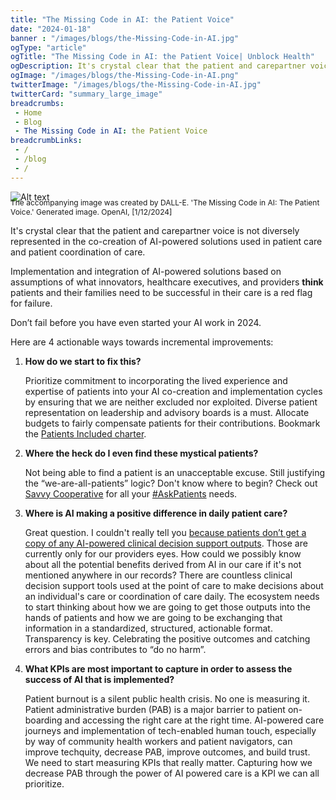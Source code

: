 ```yaml
--- 
title: "The Missing Code in AI: the Patient Voice"
date: "2024-01-18"
banner : "/images/blogs/the-Missing-Code-in-AI.jpg"
ogType: "article"
ogTitle: "The Missing Code in AI: the Patient Voice| Unblock Health"
ogDescription: It's crystal clear that the patient and carepartner voice is not diversely represented in the co-creation of AI-powered solutions used in patient care and patient coordination of care.
ogImage: "/images/blogs/the-Missing-Code-in-AI.png"
twitterImage: "/images/blogs/the-Missing-Code-in-AI.jpg"
twitterCard: "summary_large_image"
breadcrumbs:
 - Home
 - Blog
 - The Missing Code in AI: the Patient Voice
breadcrumbLinks:
 - / 
 - /blog
 - / 
---
```


![Alt text](https://www.unblock.health/images/blogs/The-Missing-Code-in-AI-content-bnr.jpg "The Missing Code in AI")
<p style="font-size: 12px !important;margin-top: -21px !important;">The accompanying image was created by DALL-E. 'The Missing Code in AI: The Patient Voice.' Generated image. OpenAI, [1/12/2024]</p>


It's crystal clear that the patient and carepartner voice is not diversely represented in the co-creation of AI-powered solutions used in patient care and patient coordination of care.

Implementation and integration of AI-powered solutions based on assumptions of what innovators, healthcare executives, and providers **think** patients and their families need to be successful in their care is a red flag for failure.

Don’t fail before you have even started your AI work in 2024.

Here are 4 actionable ways towards incremental improvements:

1. **How do we start to fix this?** 
   
   Prioritize commitment to incorporating the lived experience and expertise of patients into your AI co-creation and implementation cycles by ensuring that we are neither excluded nor exploited. Diverse patient representation on leadership and advisory boards is a must. Allocate budgets to fairly compensate patients for their contributions. Bookmark the [Patients Included charter](https://patientsincluded.org/). 


2. **Where the heck do I even find these mystical patients?** 
   
   Not being able to find a patient is an unacceptable excuse. Still justifying the “we-are-all-patients” logic? Don't know where to begin? Check out [Savvy Cooperative](https://www.savvy.coop/) for all your [#AskPatients](https://www.linkedin.com/feed/hashtag/?keywords=askpatients&highlightedUpdateUrns=urn%3Ali%3Aactivity%3A7151608471585521665) needs. 

3. **Where is AI making a positive difference in daily patient care?** 
   
   Great question. I couldn't really tell you [because patients don’t get a copy of any AI-powered clinical decision support outputs](https://journal.ahima.org/page/ai-ml-and-nlp-snub-patients-right-of-access). Those are currently only for our providers eyes. How could we possibly know about all the potential benefits derived from AI in our care if it's not mentioned anywhere in our records? There are countless clinical decision support tools used at the point of care to make decisions about an individual's care or coordination of care daily. The ecosystem needs to start thinking about how we are going to get those outputs into the hands of patients and how we are going to be exchanging that information in a standardized, structured, actionable format. Transparency is key. Celebrating the positive outcomes and catching errors and bias contributes to “do no harm”.


4. **What KPIs are most important to capture in order to assess the success of AI that is implemented?** 
   
   Patient burnout is a silent public health crisis. No one is measuring it. Patient administrative burden (PAB) is a major barrier to patient on-boarding and accessing the right care at the right time. AI-powered care journeys and implementation of tech-enabled human touch, especially by way of community health workers and patient navigators, can improve techquity, decrease PAB, improve outcomes, and build trust. We need to start measuring KPIs that really matter. Capturing how we decrease PAB through the power of AI powered care is a KPI we can all prioritize. 

